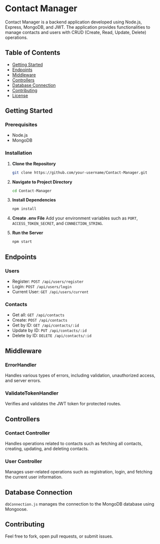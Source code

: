 # Contact Manager

Contact Manager is a backend application developed using Node.js, Express, MongoDB, and JWT. The application provides functionalities to manage contacts and users with CRUD (Create, Read, Update, Delete) operations.

## Table of Contents

- [Getting Started](#getting-started)
- [Endpoints](#endpoints)
- [Middleware](#middleware)
- [Controllers](#controllers)
- [Database Connection](#database-connection)
- [Contributing](#contributing)
- [License](#license)

## Getting Started

### Prerequisites

- Node.js
- MongoDB

### Installation

1. **Clone the Repository**
   ```bash
   git clone https://github.com/your-username/Contact-Manager.git
   ```

2. **Navigate to Project Directory**
   ```bash
   cd Contact-Manager
   ```

3. **Install Dependencies**
    ```bash
    npm install
    ```

4. **Create .env File**
   Add your environment variables such as `PORT`, `ACCESS_TOKEN_SECRET`, and `CONNECTION_STRING`.

5. **Run the Server**
    ```bash
    npm start
    ```

## Endpoints

### Users

- Register: `POST /api/users/register`
- Login: `POST /api/users/login`
- Current User: `GET /api/users/current`

### Contacts

- Get all: `GET /api/contacts`
- Create: `POST /api/contacts`
- Get by ID: `GET /api/contacts/:id`
- Update by ID: `PUT /api/contacts/:id`
- Delete by ID: `DELETE /api/contacts/:id`

## Middleware

### ErrorHandler

Handles various types of errors, including validation, unauthorized access, and server errors.

### ValidateTokenHandler

Verifies and validates the JWT token for protected routes.

## Controllers

### Contact Controller

Handles operations related to contacts such as fetching all contacts, creating, updating, and deleting contacts.

### User Controller

Manages user-related operations such as registration, login, and fetching the current user information.

## Database Connection

`dbConnection.js` manages the connection to the MongoDB database using Mongoose.

## Contributing

Feel free to fork, open pull requests, or submit issues.
